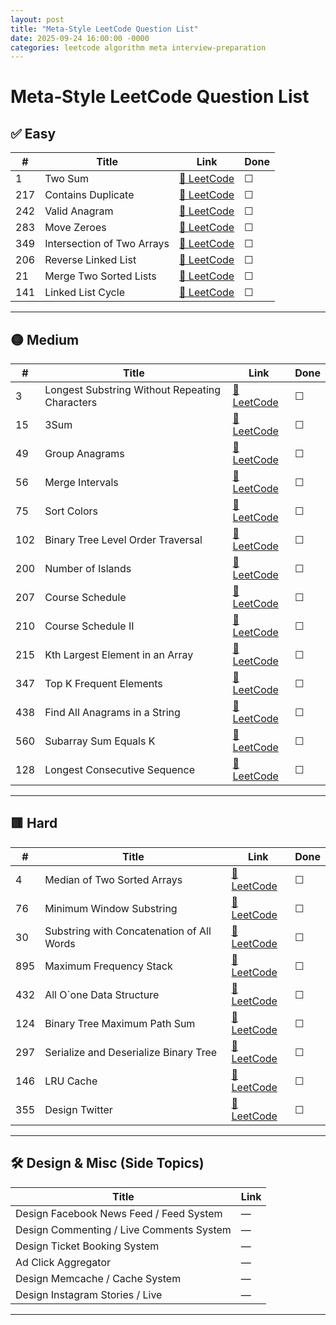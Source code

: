 ```yaml
---
layout: post
title: "Meta‑Style LeetCode Question List"
date: 2025-09-24 16:00:00 -0000
categories: leetcode algorithm meta interview-preparation
---
```


# Meta‑Style LeetCode Question List

## ✅ Easy

| #   | Title | Link | Done |
|-----|-------|------|------|
| 1   | Two Sum | [🔗 LeetCode](https://leetcode.com/problems/two-sum) | ☐ |
| 217 | Contains Duplicate | [🔗 LeetCode](https://leetcode.com/problems/contains-duplicate) | ☐ |
| 242 | Valid Anagram | [🔗 LeetCode](https://leetcode.com/problems/valid-anagram) | ☐ |
| 283 | Move Zeroes | [🔗 LeetCode](https://leetcode.com/problems/move-zeroes) | ☐ |
| 349 | Intersection of Two Arrays | [🔗 LeetCode](https://leetcode.com/problems/intersection-of-two-arrays) | ☐ |
| 206 | Reverse Linked List | [🔗 LeetCode](https://leetcode.com/problems/reverse-linked-list) | ☐ |
| 21  | Merge Two Sorted Lists | [🔗 LeetCode](https://leetcode.com/problems/merge-two-sorted-lists) | ☐ |
| 141 | Linked List Cycle | [🔗 LeetCode](https://leetcode.com/problems/linked-list-cycle) | ☐ |

---

## 🟡 Medium

| #   | Title | Link | Done |
|-----|-------|------|------|
| 3   | Longest Substring Without Repeating Characters | [🔗 LeetCode](https://leetcode.com/problems/longest-substring-without-repeating-characters) | ☐ |
| 15  | 3Sum | [🔗 LeetCode](https://leetcode.com/problems/3sum) | ☐ |
| 49  | Group Anagrams | [🔗 LeetCode](https://leetcode.com/problems/group-anagrams) | ☐ |
| 56  | Merge Intervals | [🔗 LeetCode](https://leetcode.com/problems/merge-intervals) | ☐ |
| 75  | Sort Colors | [🔗 LeetCode](https://leetcode.com/problems/sort-colors) | ☐ |
| 102 | Binary Tree Level Order Traversal | [🔗 LeetCode](https://leetcode.com/problems/binary-tree-level-order-traversal) | ☐ |
| 200 | Number of Islands | [🔗 LeetCode](https://leetcode.com/problems/number-of-islands) | ☐ |
| 207 | Course Schedule | [🔗 LeetCode](https://leetcode.com/problems/course-schedule) | ☐ |
| 210 | Course Schedule II | [🔗 LeetCode](https://leetcode.com/problems/course-schedule-ii) | ☐ |
| 215 | Kth Largest Element in an Array | [🔗 LeetCode](https://leetcode.com/problems/kth-largest-element-in-an-array) | ☐ |
| 347 | Top K Frequent Elements | [🔗 LeetCode](https://leetcode.com/problems/top-k-frequent-elements) | ☐ |
| 438 | Find All Anagrams in a String | [🔗 LeetCode](https://leetcode.com/problems/find-all-anagrams-in-a-string) | ☐ |
| 560 | Subarray Sum Equals K | [🔗 LeetCode](https://leetcode.com/problems/subarray-sum-equals-k) | ☐ |
| 128 | Longest Consecutive Sequence | [🔗 LeetCode](https://leetcode.com/problems/longest-consecutive-sequence) | ☐ |

---

## 🟥 Hard

| #   | Title | Link | Done |
|-----|-------|------|------|
| 4   | Median of Two Sorted Arrays | [🔗 LeetCode](https://leetcode.com/problems/median-of-two-sorted-arrays) | ☐ |
| 76  | Minimum Window Substring | [🔗 LeetCode](https://leetcode.com/problems/minimum-window-substring) | ☐ |
| 30  | Substring with Concatenation of All Words | [🔗 LeetCode](https://leetcode.com/problems/substring-with-concatenation-of-all-words) | ☐ |
| 895 | Maximum Frequency Stack | [🔗 LeetCode](https://leetcode.com/problems/maximum-frequency-stack) | ☐ |
| 432 | All O`one Data Structure | [🔗 LeetCode](https://leetcode.com/problems/all-oone-data-structure) | ☐ |
| 124 | Binary Tree Maximum Path Sum | [🔗 LeetCode](https://leetcode.com/problems/binary-tree-maximum-path-sum) | ☐ |
| 297 | Serialize and Deserialize Binary Tree | [🔗 LeetCode](https://leetcode.com/problems/serialize-and-deserialize-binary-tree) | ☐ |
| 146 | LRU Cache | [🔗 LeetCode](https://leetcode.com/problems/lru-cache) | ☐ |
| 355 | Design Twitter | [🔗 LeetCode](https://leetcode.com/problems/design-twitter) | ☐ |

---

## 🛠 Design & Misc (Side Topics)

| Title | Link |
|-------|------|
| Design Facebook News Feed / Feed System | — |
| Design Commenting / Live Comments System | — |
| Design Ticket Booking System | — |
| Ad Click Aggregator | — |
| Design Memcache / Cache System | — |
| Design Instagram Stories / Live | — |

---
